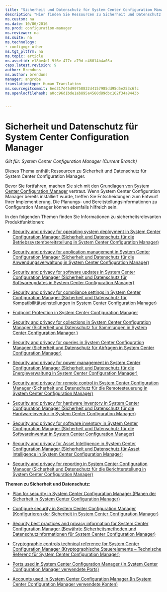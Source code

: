 ```yaml
---
title: "Sicherheit und Datenschutz für System Center Configuration Manager | Microsoft-Dokumentation"
description: "Hier finden Sie Ressourcen zu Sicherheit und Datenschutz für System Center Configuration Manager."
ms.custom: na
ms.date: 10/06/2016
ms.prod: configuration-manager
ms.reviewer: na
ms.suite: na
ms.technology:
- configmgr-other
ms.tgt_pltfrm: na
ms.topic: article
ms.assetid: e18be4d1-9f6e-477c-a79d-c46014b4a03a
caps.latest.revision: 9
author: Brenduns
ms.author: brenduns
manager: angrobe
translationtype: Human Translation
ms.sourcegitcommit: 6ed317d45d90758832d4157985dd95d5e253c6fc
ms.openlocfilehash: a0cc96d1bde1ab895a4560d89dbc162f34a8443b


---
```

# <a name="security-and-privacy-for-system-center-configuration-manager"></a>Sicherheit und Datenschutz für System Center Configuration Manager

*Gilt für: System Center Configuration Manager (Current Branch)*

Dieses Thema enthält Ressourcen zu Sicherheit und Datenschutz für System Center Configuration Manager.  

 Bevor Sie fortfahren, machen Sie sich mit den [Grundlagen von System Center Configuration Manager](../../../core/understand/fundamentals.md) vertraut. Wenn System Center Configuration Manager bereits installiert wurde, treffen Sie Entscheidungen zum Entwurf Ihrer Implementierung. Die Planungs- und Bereitstellungsinformationen zu Configuration Manager können ebenfalls hilfreich sein.  

 In den folgenden Themen finden Sie Informationen zu sicherheitsrelevanten Produktfunktionen:  

-   [Security and privacy for operating system deployment in System Center Configuration Manager (Sicherheit und Datenschutz für die Betriebssystembereitstellung in System Center Configuration Manager)](../../../osd/plan-design/security-and-privacy-for-operating-system-deployment.md)  

-   [Security and privacy for application management in System Center Configuration Manager (Sicherheit und Datenschutz für die Anwendungsverwaltung in System Center Configuration Manager)](../../../apps/plan-design/security-and-privacy-for-application-management.md)  

-   [Security and privacy for software updates in System Center Configuration Manager (Sicherheit und Datenschutz für Softwareupdates in System Center Configuration Manager)](../../../sum/plan-design/security-and-privacy-for-software-updates.md)  

-   [Security and privacy for compliance settings in System Center Configuration Manager (Sicherheit und Datenschutz für Kompatibilitätseinstellungen in System Center Configuration Manager)](../../../compliance/plan-design/security-and-privacy-for-compliance-settings.md)  

-   [Endpoint Protection in System Center Configuration Manager](../../../protect/deploy-use/endpoint-protection.md)  

-   [Security and privacy for collections in System Center Configuration Manager (Sicherheit und Datenschutz für Sammlungen in System Center Configuration Manager )](../../../core/clients/manage/collections/security-and-privacy-for-collections.md)  

-   [Security and privacy for queries in System Center Configuration Manager (Sicherheit und Datenschutz für Abfragen in System Center Configuration Manager)](../../../core/servers/manage/security-and-privacy-for-queries.md)  

-   [Security and privacy for power management in System Center Configuration Manager (Sicherheit und Datenschutz für die Energieverwaltung in System Center Configuration Manager)](../../../core/clients/manage/power/security-and-privacy-for-power-management.md)  

-   [Security and privacy for remote control in System Center Configuration Manager (Sicherheit und Datenschutz für die Remotesteuerung in System Center Configuration Manager)](../../../core/clients/manage/remote-control/security-and-privacy-for-remote-control.md)  

-   [Security and privacy for hardware inventory in System Center Configuration Manager (Sicherheit und Datenschutz für die Hardwareinventur in System Center Configuration Manager)](../../../core/clients/manage/inventory/security-and-privacy-for-hardware-inventory.md)  

-   [Security and privacy for software inventory in System Center Configuration Manager (Sicherheit und Datenschutz für die Softwareinventur in System Center Configuration Manager)](../../../core/clients/manage/inventory/security-and-privacy-for-software-inventory.md)  

-   [Security and privacy for Asset Intelligence in System Center Configuration Manager (Sicherheit und Datenschutz für Asset Intelligence in System Center Configuration Manager)](../../../core/clients/manage/asset-intelligence/security-and-privacy-for-asset-intelligence.md)  

-   [Security and privacy for reporting in System Center Configuration Manager (Sicherheit und Datenschutz für die Berichterstellung in System Center Configuration Manager)](../../../core/servers/manage/security-and-privacy-for-reporting.md)  



 **Themen zu Sicherheit und Datenschutz:**  

-   [Plan for security in System Center Configuration Manager (Planen der Sicherheit in System Center Configuration Manager)](../../../core/plan-design/security/plan-for-security.md)  

-   [Configure security in System Center Configuration Manager (Konfigurieren der Sicherheit in System Center Configuration Manager)](../../../core/plan-design/security/configure-security.md)  


-   [Security best practices and privacy information for System Center Configuration Manager (Bewährte Sicherheitsmethoden und Datenschutzinformationen für System Center Configuration Manager)](../../../core/plan-design/security/security-best-practices-and-privacy-information.md)  

-   [Cryptographic controls technical reference for System Center Configuration Manager (Kryptographische Steuerelemente – Technische Referenz für System Center Configuration Manager)](../../../protect/deploy-use/cryptographic-controls-technical-reference.md)  

-   [Ports used in System Center Configuration Manager (In System Center Configuration Manager verwendete Ports)](../../../core/plan-design/hierarchy/ports.md)  

-   [Accounts used in System Center Configuration Manager (In System Center Configuration Manager verwendete Konten)](../../../core/plan-design/hierarchy/accounts.md)  



<!--HONumber=Dec16_HO3-->



